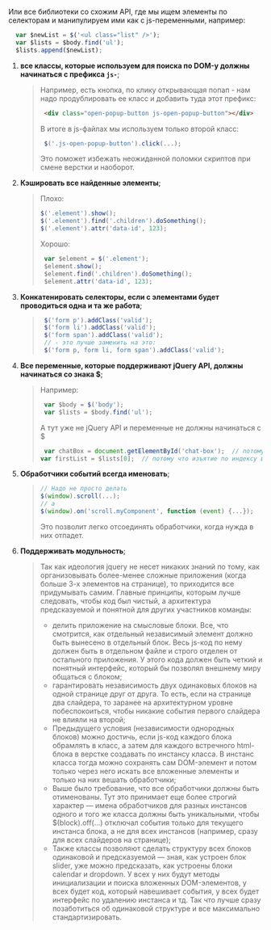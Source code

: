 Или все библиотеки со схожим API, где мы ищем элементы по селекторам и манипулируем ими как с js-переменными, например:
```javascript
  var $newList = $('<ul class="list" />');
  var $lists = $body.find('ul');
  $lists.append($newList);
```
1. **все классы, которые используем для поиска по DOM-у должны начинаться с префикса `js-`**;
    > Например, есть кнопка, по клику открывающая попап - нам надо продублировать ее класс и добавить туда этот префикс:
    >```html
    >  <div class="open-popup-button js-open-popup-button"></div>
    >```
    > В итоге в js-файлах мы используем только второй класс:
    >```javascript
    >  $('.js-open-popup-button').click(...);
    >```
    >
    > Это поможет избежать неожиданной поломки скриптов при смене верстки и наоборот.

2. **Кэшировать все найденные элементы**;
    >Плохо:
    >```javascript
    >$('.element').show();
    >$('.element').find('.children').doSomething();
    >$('.element').attr('data-id', 123);
    >```
    >
    >Хорошо:
    >```javascript
    >  var $element = $('.element');
    >  $element.show();
    >  $element.find('.children').doSomething();
    >  $element.attr('data-id', 123);
    >```

3. **Конкатенировать селекторы, если с элементами будет проводиться одна и та же работа**;
    > ```javascript
    >  $('form p').addClass('valid');
    >  $('form li').addClass('valid');
    >  $('form span').addClass('valid');
    >  // - это лучше заменить на это:
    >  $('form p, form li, form span').addClass('valid');
    >```

4. **Все переменные, которые поддерживают jQuery API, должны начинаться со знака $**;
    > Например:
    >```javascript
    >  var $body = $('body');
    >  var $lists = $body.find('ul');
    >```
    >
    > А тут уже не jQuery API и переменные не должны начинаться с $
    >```javascript
    >  var chatBox = document.getElementById('chat-box');  // потому что это нативной метод, который тоже возвращает нативной DOM-элемент
    >var firstList = $lists[0];  // потому что изъятие по индексу возвращает уже нативной DOM-элемент
    >```

5. **Обработчики событий всегда именовать**;
    >```javascript
    > // Надо не просто делать 
    > $(window).scroll(...);
    > // а
    > $(window).on('scroll.myComponent', function (event) {...});
    >```
    > Это позволит легко отсоединять обработчики, когда нужда в них отпадет.

6. **Поддерживать модульность**;
    > Так как идеология jquery не несет никаких знаний по тому, как организовывать более-менее сложные приложения (когда больше 3-х элементов на странице), то приходится все придумывать самим. Главные принципы, которым лучше следовать, чтобы код был чистый, а архитектура предсказуемой и понятной для других участников команды:   
    > * делить приложение на смысловые блоки. Все, что смотрится, как отдельный независимый элемент должно быть вынесено в отдельный блок. Весь js-код по нему должен быть в отдельном файле и строго отделен от остального приложения. У этого кода должен быть четкий и понятный интерфейс, который бы позволял внешнему миру общаться с блоком;
    > * гарантировать независимость двух одинаковых блоков на одной странице друг от друга. То есть, если на странице два слайдера, то заранее на архитектурном уровне побеспокоиться, чтобы никакие события первого слайдера не влияли на второй;
    > * Предыдущего условия (независимости однородных блоков) можно достичь, если js-код каждого блока обрамлять в класс, а затем для каждого встречного html-блока в верстке создавать по инстансу класса. В инстанс класса тогда можно сохранять сам DOM-элемент и потом только через него искать все вложенные элементы и только на них вешать обработчики;
    > * Выше было требование, что все обработчики должны быть отименованы. Тут это принимает еще более строгий характер — имена обработчиков для разных инстансов одного и того же класса должны быть уникальными, чтобы $(block).off(...) отключал события только для текущего инстанса блока, а не для всех инстансов (например, сразу для всех слайдеров на странице);
    > * Также классы позволяют сделать структуру всех блоков одинаковой и предсказуемой — зная, как устроен блок slider, уже можно предсказать, как устроены блоки calendar  и dropdown. У всех у них будут методы инициализации и поиска вложенных DOM-элементов, у всех будет код, который навешивает события, у всех будет интерфейс по удалению инстанса и тд. Так что лучше сразу позаботиться об одинаковой структуре и все максимально стандартизировать.